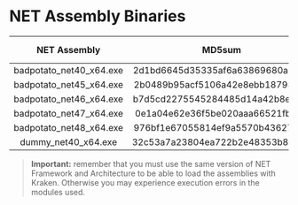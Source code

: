# NET Assembly Binaries

| NET Assembly | MD5sum | Size (bytes) | Namespace | Class | Method |
|:------------:|:------:|:------------:|:----------:|:-----:|:------:|
| badpotato_net40_x64.exe | 2d1bd6645d35335af6a63869680a0b7e | 56320 | BadPotato | Program | call |
| badpotato_net45_x64.exe | 2b0489b95acf5106a42e8ebb18793c3c | 56832 | BadPotato | Program | call |
| badpotato_net46_x64.exe | b7d5cd2275545284485d14a42b8ee80f | 56832 | BadPotato | Program | call |
| badpotato_net47_x64.exe | 0e1a04e62e36f5be020aaa66521fb702 | 56832 | BadPotato | Program | call |
| badpotato_net48_x64.exe | 976bf1e67055814ef9a5570b43627e55 | 56832 | BadPotato | Program | call |
| dummy_net40_x64.exe | 32c53a7a23804ea722b2e48353b8646b | 4096 | Dummy | Program | call |


> **Important:** remember that you must use the same version of NET Framework and Architecture to be able to load the assemblies with Kraken. Otherwise you may experience execution errors in the modules used.